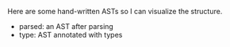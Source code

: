 Here are some hand-written ASTs so I can visualize the structure.

 * parsed: an AST after parsing
 * type: AST annotated with types

